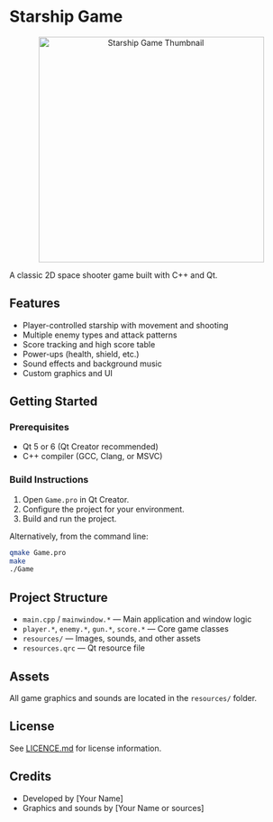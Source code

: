 # Starship Game

<p align="center">
  <img src="thumbnail.png" alt="Starship Game Thumbnail" width="400"/>
</p>

A classic 2D space shooter game built with C++ and Qt.

## Features

- Player-controlled starship with movement and shooting
- Multiple enemy types and attack patterns
- Score tracking and high score table
- Power-ups (health, shield, etc.)
- Sound effects and background music
- Custom graphics and UI

## Getting Started

### Prerequisites

- Qt 5 or 6 (Qt Creator recommended)
- C++ compiler (GCC, Clang, or MSVC)

### Build Instructions

1. Open `Game.pro` in Qt Creator.
2. Configure the project for your environment.
3. Build and run the project.

Alternatively, from the command line:

```bash
qmake Game.pro
make
./Game
```

## Project Structure

- `main.cpp` / `mainwindow.*` — Main application and window logic
- `player.*`, `enemy.*`, `gun.*`, `score.*` — Core game classes
- `resources/` — Images, sounds, and other assets
- `resources.qrc` — Qt resource file

## Assets

All game graphics and sounds are located in the `resources/` folder.

## License

See [LICENCE.md](LICENCE.md) for license information.

## Credits

- Developed by [Your Name]
- Graphics and sounds by [Your Name or sources]

